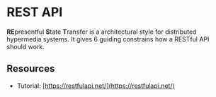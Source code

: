 # REST API

**RE**presentful **S**tate **T**ransfer is a architectural style for distributed hypermedia systems. It gives 6 guiding constrains how a RESTful API should work.

## Resources
- Tutorial: [https://restfulapi.net/](https://restfulapi.net/)
